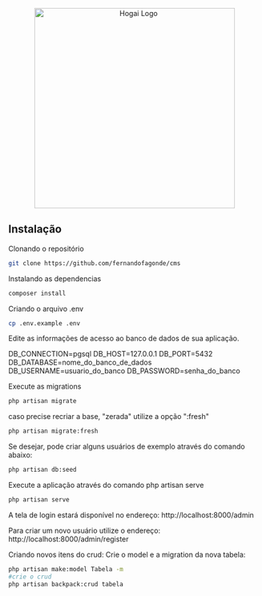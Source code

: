 <p align="center"><a href="https://hogai.com.br" target="_blank"><img src="http://hogai.com.br/images/login-logo.png" width="400" alt="Hogai Logo"></a></p>



## Instalação

Clonando o repositório
```bash
git clone https://github.com/fernandofagonde/cms
```

Instalando as dependencias
```bash
composer install
```
Criando o arquivo .env
```bash
cp .env.example .env
```

Edite as informações de acesso ao banco de dados de sua aplicação.

DB_CONNECTION=pgsql
DB_HOST=127.0.0.1
DB_PORT=5432
DB_DATABASE=nome_do_banco_de_dados
DB_USERNAME=usuario_do_banco
DB_PASSWORD=senha_do_banco

Execute as migrations
```bash
php artisan migrate
```

caso precise recriar a base, "zerada" utilize a opção ":fresh"
```bash
php artisan migrate:fresh
```

Se desejar, pode criar alguns usuários de exemplo através do comando abaixo:
```bash
php artisan db:seed
```

Execute a aplicação através do comando php artisan serve
```bash
php artisan serve
```

A tela de login estará disponível no endereço:
http://localhost:8000/admin

Para criar um novo usuário utilize o endereço:
http://localhost:8000/admin/register

Criando novos itens do crud:
Crie o model e a migration da nova tabela:
```bash
php artisan make:model Tabela -m
#crie o crud
php artisan backpack:crud tabela
```


